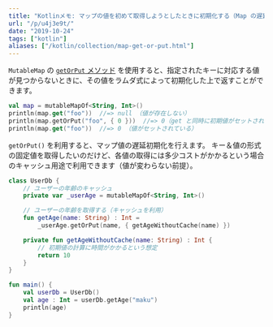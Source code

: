 ```yaml
---
title: "Kotlinメモ: マップの値を初めて取得しようとしたときに初期化する（Map の遅延初期化）(getOrPut)"
url: "/p/u4j3e9t/"
date: "2019-10-24"
tags: ["kotlin"]
aliases: ["/kotlin/collection/map-get-or-put.html"]
---
```


`MutableMap` の [`getOrPut` メソッド](https://kotlinlang.org/api/latest/jvm/stdlib/kotlin.collections/get-or-put.html) を使用すると、指定されたキーに対応する値が見つからないときに、その値をラムダ式によって初期化した上で返すことができます。

```kotlin
val map = mutableMapOf<String, Int>()
println(map.get("foo"))  //=> null （値が存在しない）
println(map.getOrPut("foo", { 0 }))  //=> 0（get と同時に初期値がセットされる）
println(map.get("foo"))  //=> 0 （値がセットされている）
```

`getOrPut()` を利用すると、マップ値の遅延初期化を行えます。
キー＆値の形式の固定値を取得したいのだけど、各値の取得には多少コストがかかるという場合のキャッシュ用途で利用できます（値が変わらない前提）。

```kotlin
class UserDb {
    // ユーザーの年齢のキャッシュ
    private var _userAge = mutableMapOf<String, Int>()

    // ユーザーの年齢を取得する（キャッシュを利用）
    fun getAge(name: String) : Int =
        _userAge.getOrPut(name, { getAgeWithoutCache(name) })

    private fun getAgeWithoutCache(name: String) : Int {
        // 初期値の計算に時間がかかるという想定
        return 10
    }
}

fun main() {
    val userDb = UserDb()
    val age : Int = userDb.getAge("maku")
    println(age)
}
```

